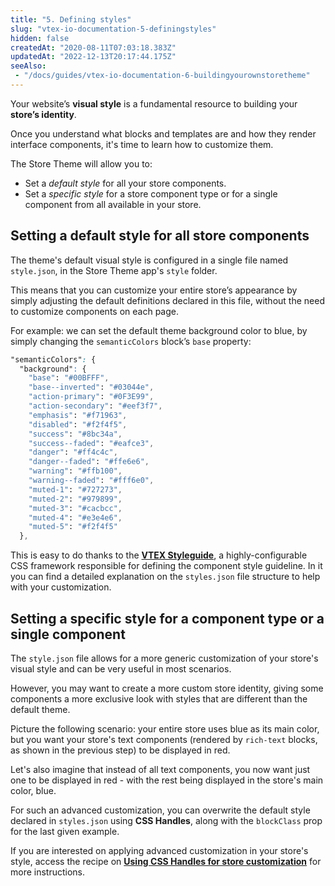 ```yaml
---
title: "5. Defining styles"
slug: "vtex-io-documentation-5-definingstyles"
hidden: false
createdAt: "2020-08-11T07:03:18.383Z"
updatedAt: "2022-12-13T20:17:44.175Z"
seeAlso:
 - "/docs/guides/vtex-io-documentation-6-buildingyourownstoretheme"
---
```

Your website’s **visual style** is a fundamental resource to building your **store’s identity**.

Once you understand what blocks and templates are and how they render interface components, it's time to learn how to customize them.

The Store Theme will allow you to:

- Set a *default style* for all your store components.
- Set a *specific style* for a store component type or for a single component from all available in your store.

## Setting a default style for all store components

The theme's default visual style is configured in a single file named `style.json`, in the  Store Theme app's `style` folder.

This means that you can customize your entire store’s appearance by simply adjusting the default definitions declared in this file, without the need to customize components on each page.

For example: we can set the default theme background color to blue, by simply changing the `semanticColors` block’s `base` property:

```css
"semanticColors": {
  "background": {
    "base": "#00BFFF",
    "base--inverted": "#03044e",
    "action-primary": "#0F3E99",
    "action-secondary": "#eef3f7",
    "emphasis": "#f71963",
    "disabled": "#f2f4f5",
    "success": "#8bc34a",
    "success--faded": "#eafce3",
    "danger": "#ff4c4c",
    "danger--faded": "#ffe6e6",
    "warning": "#ffb100",
    "warning--faded": "#fff6e0",
    "muted-1": "#727273",
    "muted-2": "#979899",
    "muted-3": "#cacbcc",
    "muted-4": "#e3e4e6",
    "muted-5": "#f2f4f5"
  },
```

This is easy to do thanks to the [**VTEX Styleguide**](https://styleguide.vtex.com/#/Styles), a highly-configurable CSS framework responsible for defining the component style guideline. In it you can find a detailed explanation on the `styles.json` file structure to help with your customization.

## Setting a specific style for a component type or a single component

The `style.json` file allows for a more generic customization of your store's visual style and can be very useful in most scenarios.

However, you may want to create a more custom store identity, giving some components a more exclusive look with styles that are different than the default theme.

Picture the following scenario: your entire store uses blue as its main color, but you want your store's text components (rendered by `rich-text` blocks, as shown in the previous step) to be displayed in red.

Let's also imagine that instead of all text components, you now want just one to be displayed in red - with the rest being displayed in the store's main color, blue.

For such an advanced customization, you can overwrite the default style declared in `styles.json` using **CSS Handles**, along with the `blockClass` prop for the last given example.

If you are interested on applying advanced customization in your store's style, access the recipe on [**Using CSS Handles for store customization**](https://developers.vtex.com/docs/guides/vtex-io-documentation-using-css-handles-for-store-customization/) for more instructions.
